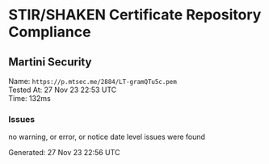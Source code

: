 # STIR/SHAKEN Certificate Repository Compliance

## Martini Security

Name: `https://p.mtsec.me/2884/LT-gramQTu5c.pem`\
Tested At: 27 Nov 23 22:53 UTC\
Time: 132ms

### Issues

no warning, or error, or notice date level issues were found

Generated: 27 Nov 23 22:56 UTC